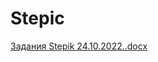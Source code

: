 # Stepic
[Задания Stepik 24.10.2022..docx](https://github.com/DanilovVyacheslav/Stepic/files/9858818/Stepik.24.10.2022.docx)
